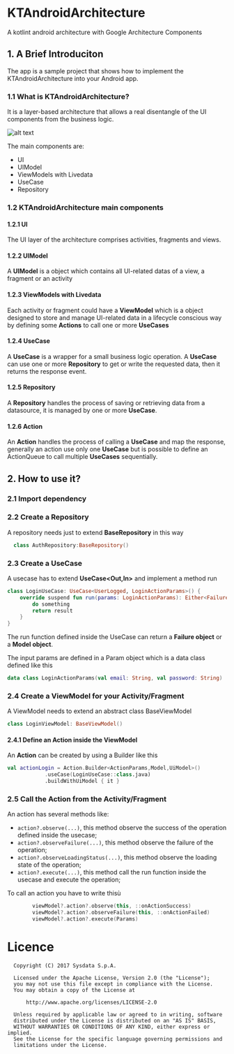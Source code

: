 # KTAndroidArchitecture
A kotlint android architecture with Google Architecture Components
## 1. A Brief Introduciton
The app is a sample project that shows how to implement the KTAndroidArchitecture into your Android app.

### 1.1 What is KTAndroidArchitecture?
It is a layer-based architecture that allows a real disentangle of the UI components from the business logic. 

![alt text](https://cdn-images-1.medium.com/max/800/1*I9WPcnpGNuI4CjxxrkP0-g.png "Simple Architecture Diagram")

The main components are:

* UI
* UIModel
* ViewModels with Livedata
* UseCase
* Repository

### 1.2 KTAndroidArchitecture main components

#### 1.2.1 UI

The UI layer of the architecture comprises activities, fragments and views. 

#### 1.2.2 UIModel

A **UIModel** is a object which contains all UI-related datas of a view, a fragment or an activity

#### 1.2.3 ViewModels with Livedata

Each activity or fragment could have a **ViewModel** which is a object designed to store and manage UI-related data in a lifecycle conscious way by defining some **Actions** to call one or more **UseCases**

#### 1.2.4 UseCase
A **UseCase** is a wrapper for a small business logic operation. A **UseCase** can use one or more **Repository** to get or write the requested data, then it returns the response event.

#### 1.2.5 Repository
A **Repository** handles the process of saving or retrieving data from a datasource, it is managed by one or more **UseCase**.

#### 1.2.6 Action
An **Action** handles the process of calling a **UseCase** and map the response, generally an action use only one **UseCase** but is possible to define an ActionQueue to call multiple **UseCases** sequentially.

## 2. How to use it?

### 2.1 Import dependency

### 2.2 Create a Repository
A repository needs just to extend **BaseRepository** in this way 
```kotlin
  class AuthRepository:BaseRepository() 
```

### 2.3 Create a UseCase
A usecase has to extend **UseCase<Out,In>** and implement a method run
```kotlin
class LoginUseCase: UseCase<UserLogged, LoginActionParams>() {
    override suspend fun run(params: LoginActionParams): Either<Failure, UserLogged> {
        do something
        return result
    }
}
```
The run function defined inside the UseCase can return a **Failure object** or a **Model object**.

The input params are defined in a Param object which is a data class defined like this
```kotlin
data class LoginActionParams(val email: String, val password: String) : ActionParams()
```

### 2.4 Create a ViewModel for your Activity/Fragment

A ViewModel needs to extend an abstract class BaseViewModel 
```kotlin
class LoginViewModel: BaseViewModel()
```
#### 2.4.1 Define an Action inside the ViewModel
An **Action** can be created by using a Builder like this
```kotlin
val actionLogin = Action.Builder<ActionParams,Model,UiModel>()
            .useCase(LoginUseCase::class.java)
            .buildWithUiModel { it }
```

### 2.5 Call the Action from the Activity/Fragment
An action has several methods like:
- ``` action?.observe(...) ```, this method observe the success of the operation defined inside the usecase;
- ``` action?.observeFailure(...) ```, this method observe the failure of the operation; 
- ``` action?.observeLoadingStatus(...) ```, this method observe the loading state of the operation; 
- ``` action?.execute(...) ```, this method call the run function inside the usecase and execute the operation;

To call an action you have to write thisù
```kotlin
        viewModel?.action?.observe(this, ::onActionSuccess)
        viewModel?.action?.observeFailure(this, ::onActionFailed)
        viewModel?.action?.execute(Params)
```

# Licence

      Copyright (C) 2017 Sysdata S.p.A.

      Licensed under the Apache License, Version 2.0 (the "License");
      you may not use this file except in compliance with the License.
      You may obtain a copy of the License at

          http://www.apache.org/licenses/LICENSE-2.0

      Unless required by applicable law or agreed to in writing, software
      distributed under the License is distributed on an "AS IS" BASIS,
      WITHOUT WARRANTIES OR CONDITIONS OF ANY KIND, either express or implied.
      See the License for the specific language governing permissions and
      limitations under the License.
 
